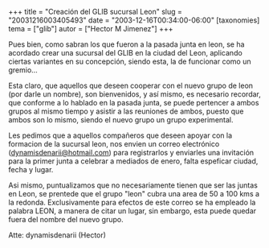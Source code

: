 +++
title = "Creación del GLIB sucursal Leon"
slug = "20031216003405493"
date = "2003-12-16T00:34:00-06:00"
[taxonomies]
tema = ["glib"]
autor = ["Hector M Jimenez"]
+++

Pues bien, como sabran los que fueron a la pasada junta en leon, se ha
acordado crear una sucursal del GLIB en la ciudad del Leon, aplicando
ciertas variantes en su concepción, siendo esta, la de funcionar como un
gremio…

<!-- more -->
Esta claro, que aquellos que deseen cooperar con el nuevo grupo de leon
(por darle un nombre), son bienvenidos, y así mismo, es necesario
recordar, que conforme a lo hablado en la pasada junta, se puede
pertencer a ambos grupos al mismo tiempo y asistir a las reuniones de
ambos, puesto que ambos son lo mismo, siendo el nuevo grupo un grupo
experimental.

Les pedimos que a aquellos compañeros que deseen apoyar con la formacion
de la sucursal leon, nos envien un correo electrónico
(dynamisdenarii@hotmail.com) para registrarlos y enviarles una
invitación para la primer junta a celebrar a mediados de enero, falta
espeficar ciudad, fecha y lugar.

Asi mismo, puntualizamos que no necesariamente tienen que ser las juntas
en Leon, se prentede que el grupo &quot;leon&quot; cubra una area de 50
a 100 kms a la redonda. Exclusivamente para efectos de este correo se ha
empleado la palabra LEON, a manera de citar un lugar, sin embargo, esta
puede quedar fuera del nombre del nuevo grupo.

Atte: dynamisdenarii (Hector)

